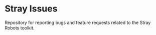 # Stray Issues
Repository for reporting bugs and feature requests related to the Stray Robots toolkit.

